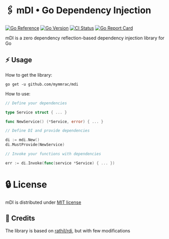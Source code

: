 # :paperclips: mDI • Go Dependency Injection

[![Go Reference](https://pkg.go.dev/badge/github.com/mymmrac/mdi#section-readme.svg)](https://pkg.go.dev/github.com/mymmrac/mdi)
[![Go Version](https://img.shields.io/github/go-mod/go-version/mymmrac/mdi?logo=go)](go.mod)
[![CI Status](https://github.com/mymmrac/mdi/actions/workflows/ci.yml/badge.svg)](https://github.com/mymmrac/mdi/actions/workflows/ci.yml)
[![Go Report Card](https://goreportcard.com/badge/github.com/mymmrac/mdi)](https://goreportcard.com/report/github.com/mymmrac/mdi)

mDI is a zero dependency reflection-based dependency injection library for Go

## :zap: Usage

How to get the library:

```shell
go get -u github.com/mymmrac/mdi
```

How to use:

```go
// Define your dependencies

type Service struct { ... }

func NewService() (*Service, error) { ... }

// Define DI and provide dependencies

di := mdi.New()
di.MustProvide(NewService)

// Invoke your functions with dependencies

err := di.Invoke(func(service *Service) { ... })
```

# :lock: License

mDI is distributed under [MIT license](LICENSE)

## :beer: Credits

The library is based on [rathil/rdi](https://gitlab.com/rathil/rdi), but with few modifications
